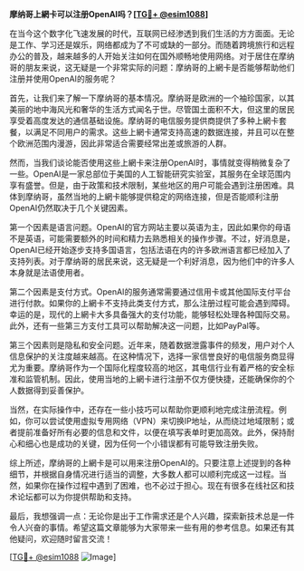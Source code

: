 **摩纳哥上網卡可以注册OpenAI吗？[[TG💪+ @esim1088](https://t.me/s/esim1088)]**

在当今这个数字化飞速发展的时代，互联网已经渗透到我们生活的方方面面。无论是工作、学习还是娱乐，网络都成为了不可或缺的一部分。而随着跨境旅行和远程办公的普及，越来越多的人开始关注如何在国外顺畅地使用网络。对于居住在摩纳哥的朋友来说，这无疑是一个非常实际的问题：摩纳哥的上網卡是否能够帮助他们注册并使用OpenAI的服务呢？

首先，让我们来了解一下摩纳哥的基本情况。摩纳哥是欧洲的一个袖珍国家，以其美丽的地中海风光和奢华的生活方式闻名于世。尽管国土面积不大，但这里的居民享受着高度发达的通信基础设施。摩纳哥的电信服务提供商提供了多种上網卡套餐，以满足不同用户的需求。这些上網卡通常支持高速的数据连接，并且可以在整个欧洲范围内漫游，因此非常适合需要经常出差或旅游的人群。

然而，当我们谈论能否使用这些上網卡来注册OpenAI时，事情就变得稍微复杂了一些。OpenAI是一家总部位于美国的人工智能研究实验室，其服务在全球范围内享有盛誉。但是，由于政策和技术限制，某些地区的用户可能会遇到注册困难。具体到摩纳哥，虽然当地的上網卡能够提供稳定的网络连接，但是否能顺利注册OpenAI仍然取决于几个关键因素。

第一个因素是语言问题。OpenAI的官方网站主要以英语为主，因此如果你的母语不是英语，可能需要额外的时间和精力去熟悉相关的操作步骤。不过，好消息是，OpenAI已经开始逐步支持多国语言，包括法语在内的许多欧洲语言都已经加入了支持列表。对于摩纳哥的居民来说，这无疑是一个利好消息，因为他们中的许多人本身就是法语使用者。

第二个因素是支付方式。OpenAI的服务通常需要通过信用卡或其他国际支付平台进行付款。如果你的上網卡不支持此类支付方式，那么注册过程可能会遇到障碍。幸运的是，现代的上網卡大多具备强大的支付功能，能够轻松处理各种国际交易。此外，还有一些第三方支付工具可以帮助解决这一问题，比如PayPal等。

第三个因素则是隐私和安全问题。近年来，随着数据泄露事件的频发，用户对个人信息保护的关注度越来越高。在这种情况下，选择一家信誉良好的电信服务商显得尤为重要。摩纳哥作为一个国际化程度较高的地区，其电信行业有着严格的安全标准和监管机制。因此，使用当地的上網卡进行注册不仅方便快捷，还能确保你的个人数据得到妥善保护。

当然，在实际操作中，还存在一些小技巧可以帮助你更顺利地完成注册流程。例如，你可以尝试使用虚拟专用网络（VPN）来切换IP地址，从而绕过地域限制；或者提前准备好所有必要的信息和文件，以便在填写表单时更加高效。此外，保持耐心和细心也是成功的关键，因为任何一个小错误都有可能导致注册失败。

综上所述，摩纳哥的上網卡是可以用来注册OpenAI的。只要注意上述提到的各种细节，并根据自身情况进行适当的调整，大多数人都可以顺利完成这一过程。当然，如果你在操作过程中遇到了困难，也不必过于担心。现在有很多在线社区和技术论坛都可以为你提供帮助和支持。

最后，我想强调一点：无论你是出于工作需求还是个人兴趣，探索新技术总是一件令人兴奋的事情。希望这篇文章能够为大家带来一些有用的参考信息。如果还有其他疑问，欢迎随时留言交流！

[[TG💪+ @esim1088](https://t.me/s/esim1088) ![Image](https://i.postimg.cc/4NQfJmqS/Snipaste-2025-05-13-00-14-12.png)]